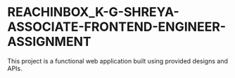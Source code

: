 # REACHINBOX_K-G-SHREYA-ASSOCIATE-FRONTEND-ENGINEER-ASSIGNMENT
This project is a functional web application built using provided designs and APIs.
